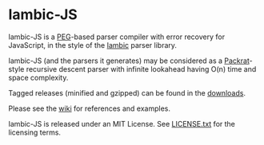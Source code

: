Iambic-JS
=========

Iambic-JS is a [PEG](http://en.wikipedia.org/wiki/Parsing_expression_grammar)-based parser compiler with error recovery for JavaScript, in the style of the [Iambic](//github.com/mandykoh/iambic) parser library.

Iambic-JS (and the parsers it generates) may be considered as a [Packrat](http://en.wikipedia.org/wiki/Parsing_expression_grammar)-style recursive descent parser with infinite lookahead having O(n) time and space complexity.

Tagged releases (minified and gzipped) can be found in the [downloads](//github.com/mandykoh/iambic-js/downloads).

Please see the [wiki](//github.com/mandykoh/iambic-js/wiki) for references and examples.

Iambic-JS is released under an MIT License. See [LICENSE.txt](//github.com/mandykoh/iambic-js/blob/master/LICENSE.txt) for the licensing terms.
